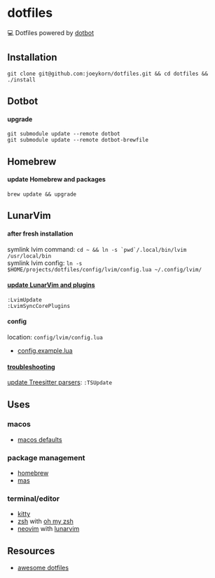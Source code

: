 # dotfiles

:computer: Dotfiles powered by [dotbot](https://github.com/anishathalye/dotbot)
## Installation
`git clone git@github.com:joeykorn/dotfiles.git && cd dotfiles && ./install`

## Dotbot
#### upgrade
`git submodule update --remote dotbot`\
`git submodule update --remote dotbot-brewfile`

## Homebrew
#### update Homebrew and packages
`brew update && upgrade`

## LunarVim
#### after fresh installation
symlink lvim command: ``cd ~ && ln -s `pwd`/.local/bin/lvim /usr/local/bin``\
symlink lvim config: `ln -s $HOME/projects/dotfiles/config/lvim/config.lua ~/.config/lvim/`

#### [update LunarVim and plugins](https://www.lunarvim.org/docs/installation#updating-lunarvim)
`:LvimUpdate`\
`:LvimSyncCorePlugins`


#### config
location: `config/lvim/config.lua`
- [config.example.lua](https://github.com/LunarVim/LunarVim/blob/rolling/utils/installer/config.example.lua)

#### [troubleshooting](https://www.lunarvim.org/docs/troubleshooting)
[update Treesitter parsers](https://github.com/nvim-treesitter/nvim-treesitter#troubleshooting): `:TSUpdate`

## Uses
### macos
- [macos defaults](https://github.com/mathiasbynens/dotfiles/blob/main/.macos)

### package management
- [homebrew](https://brew.sh/)
- [mas](https://github.com/mas-cli/mas)

### terminal/editor
- [kitty](https://sw.kovidgoyal.net/kitty/)
- [zsh](https://www.zsh.org/) with [oh my zsh](https://ohmyz.sh/)
- [neovim](https://neovim.io/) with [lunarvim](https://www.lunarvim.org/)

## Resources
- [awesome dotfiles](https://github.com/webpro/awesome-dotfiles)
